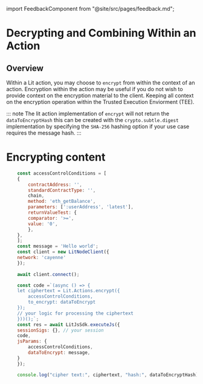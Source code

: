 import FeedbackComponent from "@site/src/pages/feedback.md";

# Decrypting and Combining Within an Action

## Overview

Within a Lit action, you may choose to `encrypt` from within the context of an action. Encryption within the action may be useful if you do not wish to provide context on the encryption material to the client. Keeping all context on the encryption operation within the Trusted Execution Enviorment (TEE).

::: note
The lit action implementation of `encrypt` will not return the `dataToEncryptHash` this can be created with the `crypto.subtle.digest` implementation by specifying the `SHA-256` hashing option if your use case requires the message hash.
:::

# Encrypting content

```js
    const accessControlConditions = [
    {
        contractAddress: '',
        standardContractType: '',
        chain,
        method: 'eth_getBalance',
        parameters: [':userAddress', 'latest'],
        returnValueTest: {
        comparator: '>=',
        value: '0',
        },
    },
    ];
    const message = 'Hello world';
    const client = new LitNodeClient({
    network: 'cayenne'
    });
    
    await client.connect();

    const code =`(async () => {
    let ciphertext = Lit.Actions.encrypt({
        accessControlConditions,
        to_encrypt: dataToEncrypt
    });
    // your logic for processing the ciphertext 
    }))();`;
    const res = await LitJsSdk.executeJs({
    sessionSigs: {}, // your session
    code,
    jsParams: {
        accessControlConditions,
        dataToEncrypt: message,
    }
    });

    console.log("cipher text:", ciphertext, "hash:", dataToEncryptHash);
```
